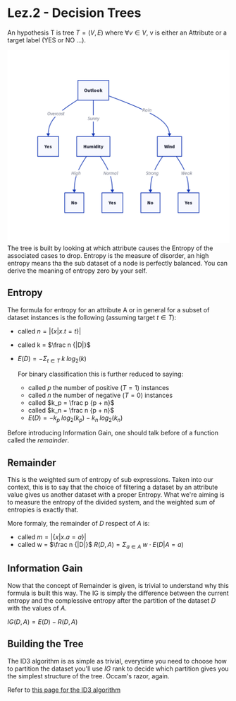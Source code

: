 # Lez.2 - Decision Trees

An hypothesis T is tree $T = (V, E)$ where $\forall v \in V$, v is either an Attribute or a target label (YES or NO ...).

![Example of Decision Tree](decision_tree.png)
The tree is built by looking at which attribute causes the Entropy of the associated cases to drop. Entropy is the measure of disorder, an high entropy means tha the sub dataset of a node is perfectly balanced. You can derive the meaning of entropy zero by your self.

## Entropy

The formula for entropy for an attribute A or in general for a subset of dataset instances is the following (assuming target $t \in T$):

- called $n = |\{ x | x.t = t \}|$
- called k = $\frac n {|D|}$
- $E(D) = - \Sigma_{t \in T} \; k \; log_2(k)$

  For binary classification this is further reduced to saying:
  - called $p$ the number of positive ($T = 1$) instances
  - called $n$ the number of negative ($T = 0$) instances
  - called $k_p = \frac p {p + n}$
  - called $k_n = \frac n {p + n}$
  - $E(D) = - k_p \; log_2(k_p) - k_n \; log_2(k_n)$

 Before introducing Information Gain, one should talk before of a function called the $remainder$.

## Remainder

This is the weighted sum of entropy of sub expressions. Taken into our context, this is to say that the choice of filtering a dataset by an attribute value gives us another dataset with a proper Entropy. What we're aiming is to measure the entropy of the divided system, and the weighted sum of entropies is exactly that.

More formaly, the remainder of $D$ respect of $A$ is:

- called $m = |\{ x | x.a = a \}|$
- called w = $\frac n {|D|}$
$R(D, A) = \Sigma_{a \in A} \; w \cdot E(D | A = a)$

## Information Gain

Now that the concept of Remainder is given, is trivial to understand why this formula is built this way. The IG is simply the difference between the current entropy and the complessive entropy after the partition of the dataset $D$ with the values of $A$.

$IG(D, A) = E(D) - R(D, A)$

## Building the Tree

The ID3 algorithm is as simple as trivial, everytime you need to choose how to partition the dataset you'll use $IG$ rank to decide which partition gives you the simplest structure of the tree. Occam's razor, again.

Refer to [this page for the ID3 algorithm](./algos.md)